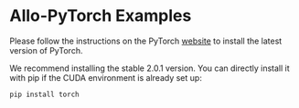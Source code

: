 # Allo-PyTorch Examples

Please follow the instructions on the PyTorch [website](https://pytorch.org/) to install the latest version of PyTorch.

We recommend installing the stable 2.0.1 version. You can directly install it with pip if the CUDA environment is already set up:

```bash
pip install torch
```

